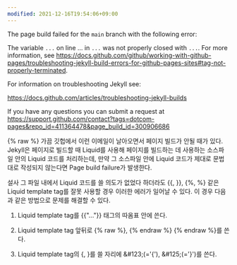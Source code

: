 ```yaml
---
modified: 2021-12-16T19:54:06+09:00
---
```


The page build failed for the `main` branch with the following error:

The variable `...` on line ... in `...` was not properly closed with `...`. For more information, see https://docs.github.com/github/working-with-github-pages/troubleshooting-jekyll-build-errors-for-github-pages-sites#tag-not-properly-terminated.

For information on troubleshooting Jekyll see:

 https://docs.github.com/articles/troubleshooting-jekyll-builds

If you have any questions you can submit a request at https://support.github.com/contact?tags=dotcom-pages&repo_id=411364478&page_build_id=300906686

{% raw %}
가끔 깃헙에서 이런 이메일이 날아오면서 페이지 빌드가 안될 때가 있다. Jekyll은 페이지로 빌드할 때 Liquid를 사용해 페이지를 빌드하는 데 사용하는 소스파일 안의 Liquid 코드를 처리하는데, 만약 그 소스파일 안에 Liquid 코드가 제대로 문법대로 작성되지 않는다면 Page build failure가 발생한다. 

설사 그 파일 내에서 Liquid 코드를 쓸 의도가 없었다 하더라도 {{, }}, {%, %} 같은 Liquid template tag를 잘못 사용할 경우 이러한 에러가 일어날 수 있다. 이 경우 다음과 같은 방법으로 문제를 해결할 수 있다.

1. Liquid template tag를 {{"..."}} 태그의 따옴표 안에 쓴다.

2. Liquid template tag 앞뒤로 {% raw %}, {% endraw %} &#123;% endraw %&#125;를 쓴다.

3. Liquid template tag의 {, }를 쓸 자리에 &#38;#123;(='{'), &#38;#125;(='}')를 쓴다.
